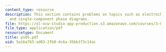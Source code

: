 ```yaml
---
content_type: resource
description: This section contains problems on topics such as electrochemistry, thermodynamics,
  and single-component phase diagrams.
file: https://ol-ocw-studio-app-production.s3.amazonaws.com/courses/3-012-fundamentals-of-materials-science-fall-2005/5a16a765ad032fb8dc6a35bb373c14ac_ps05.pdf
file_type: application/pdf
resourcetype: Document
title: ps05.pdf
uid: 5a16a765-ad03-2fb8-dc6a-35bb373c14ac
---
```


